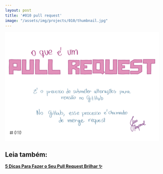 ```yaml
---
layout: post
title: '#010 pull request'
image: "/assets/img/projects/010/thumbnail.jpg"
---
```


<img src="/assets/img/projects/010/full.jpg">

## Leia também:

<section>
  <div class="project-container">
    <a href="https://jtemporal.com/5-dicas-para-fazer-o-seu-pull-request-brilhar/">
      <div class="project-unit" style="background-image: url(https://jtemporal.com/images/variados.png)">
        <div class="project-overlay">
          <strong>5 Dicas Para Fazer o Seu Pull Request Brilhar ✨ <i class="fa fa-arrow-right" aria-hidden="true"></i></strong>
        </div>
      </div>
    </a>
  </div>
</section>

